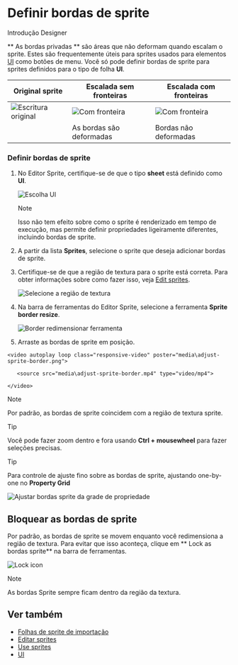 # Definir bordas de sprite

<span class="badge text-bg-primary">Introdução</span>
<span class="badge text-bg-success">Designer</span>

** As bordas privadas ** são áreas que não deformam quando escalam o sprite. Estes são frequentemente úteis para sprites usados para elementos [UI](../ui/ui-libraries.md) como botões de menu. Você só pode definir bordas de sprite para sprites definidos para o tipo de folha **UI**.

| Original sprite | Escalada sem fronteiras | Escalada com fronteiras |
|----------|---|---|
| ![Escritura original](media/original-sprite.png) | ![ Com fronteira](media/sprite-stretched-no-border.png) | ![ Com fronteira](media/sprite-stretched-with-border.png) |
|  | As bordas são deformadas | Bordas não deformadas |


### Definir bordas de sprite

1. No Editor Sprite, certifique-se de que o tipo **sheet** está definido como **UI**.

   ![ Escolha UI](media/select-type-UI.png)

   > [!Note]
   > Isso não tem efeito sobre como o sprite é renderizado em tempo de execução, mas permite definir propriedades ligeiramente diferentes, incluindo bordas de sprite.

2. A partir da lista **Sprites**, selecione o sprite que deseja adicionar bordas de sprite.

3. Certifique-se de que a região de textura para o sprite está correta. Para obter informações sobre como fazer isso, veja [Edit sprites](edit-sprites.md).

   ![Selecione a região de textura ](media/select-starbox.png)

4. Na barra de ferramentas do Editor Sprite, selecione a ferramenta **Sprite border resize**.

   ![Border redimensionar ferramenta](media/border-resize-tool-icon.png)

5. Arraste as bordas de sprite em posição.

<p>
    <video autoplay loop class="responsive-video" poster="media\adjust-sprite-border.png">
       <source src="media\adjust-sprite-border.mp4" type="video/mp4">
    </video>
</p>

> [!Note]
> Por padrão, as bordas de sprite coincidem com a região de textura sprite.

> [!TIP]
> Você pode fazer zoom dentro e fora usando **Ctrl + mousewheel** para fazer seleções precisas.

> [!TIP]
>
> Para controle de ajuste fino sobre as bordas de sprite, ajustando one-by-one no **Property Grid**
>
> ![Ajustar bordas sprite da grade de propriedade](media/adjust-sprite-border-from-property-grid.png)

## Bloquear as bordas de sprite

Por padrão, as bordas de sprite se movem enquanto você redimensiona a região de textura. Para evitar que isso aconteça, clique em ** Lock as bordas sprite** na barra de ferramentas.

![Lock icon](media/lock-icon.png)

> [!Note]
> As bordas Sprite sempre ficam dentro da região da textura.

## Ver também

* [Folhas de sprite de importação](import-sprite-sheets.md)
* [Editar sprites](edit-sprites.md)
* [Use sprites](use-sprites.md)
* [UI](../ui/index.md)